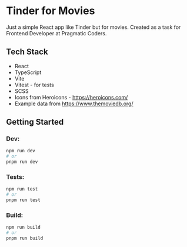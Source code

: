 # Tinder for Movies

Just a simple React app like Tinder but for movies.
Created as a task for Frontend Developer at Pragmatic Coders.

## Tech Stack

- React
- TypeScript
- Vite
- Vitest - for tests
- SCSS
- Icons from Heroicons - https://heroicons.com/
- Example data from https://www.themoviedb.org/

## Getting Started

### Dev:

```bash
npm run dev
# or
pnpm run dev
```

### Tests:

```bash
npm run test
# or
pnpm run test
```

### Build:

```bash
npm run build
# or
pnpm run build
```
